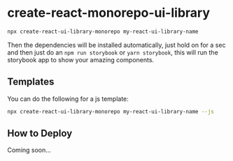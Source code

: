 # create-react-monorepo-ui-library

```bash
npx create-react-ui-library-monorepo my-react-ui-library-name
```

Then the dependencies will be installed automatically, just hold on for a sec and then just do an `npm run storybook` or
`yarn storybook`, this will run the storybook app to show your amazing components.

## Templates

You can do the following for a js template:

```bash
npx create-react-ui-library-monorepo my-react-ui-library-name --js
```

## How to Deploy

Coming soon...
